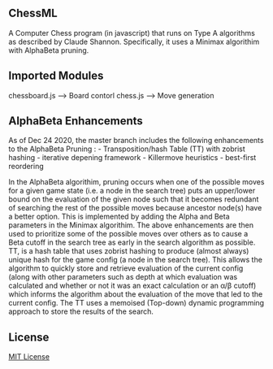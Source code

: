 ## ChessML

A Computer Chess program (in javascript) that runs on Type A algorithms as described by Claude Shannon. Specifically, it uses a Minimax algorithim with AlphaBeta pruning.

## Imported Modules

chessboard.js --> Board contorl
chess.js --> Move generation

## AlphaBeta Enhancements

As of Dec 24 2020, the master branch includes the following enhancements to the AlphaBeta Pruning : - Transposition/hash Table (TT) with zobrist hashing - iterative depening framework - Killermove heuristics - best-first reordering

In the AlphaBeta algorithim, pruning occurs when one of the possible moves for a given game state (i.e. a node in the search tree) puts an upper/lower bound on the evaluation of the given node such that it becomes redundant of searching the rest of the possible moves because ancestor node(s) have a better option. This is implemented by adding the Alpha and Beta parameters in the Minimax algorithim. The above enhancements are then used to prioritize some of the possible moves over others as to cause a Beta cutoff in the search tree as early in the search algorithm as possible. TT, is a hash table that uses zobrist hashing to produce (almost always) unique hash for the game config (a node in the search tree). This allows the algorithm to quickly store and retrieve evaluation of the current config (along with other parameters such as depth at which evaluation was calculated and whether or not it was an exact calculation or an α/β cutoff) which informs the algorithm about the evaluation of the move that led to the current config. The TT uses a memoised (Top-down) dynamic programming approach to store the results of the search. 

## License

[MIT License](LICENSE.md)

